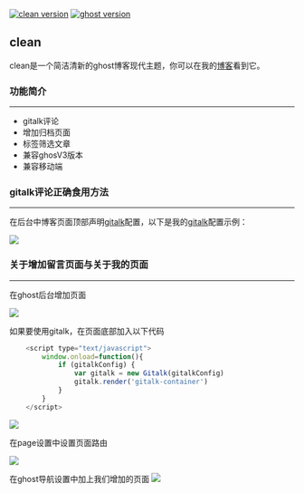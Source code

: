 
[![clean version](https://img.shields.io/badge/release-v1.1-blue.svg)](https://github.com/caviare/clean/releases)
[![ghost version](https://img.shields.io/badge/ghost-v3.12.1-brightgreen.svg)](https://github.com/TryGhost/Ghost/releases)

## clean
clean是一个简洁清新的ghost博客现代主题，你可以在我的[博客](https://www.imcaviare.com)看到它。


### 功能简介
---
- gitalk评论
- 增加归档页面
- 标签筛选文章
- 兼容ghosV3版本
- 兼容移动端

### gitalk评论正确食用方法
---

在后台中博客页面顶部声明[gitalk](https://github.com/gitalk/gitalk)配置，以下是我的[gitalk](https://github.com/gitalk/gitalk)配置示例：

![](https://ww1.sinaimg.cn/large/005M2kKhly1gdkyyz2uxhj33n01la4e3.jpg)

### 关于增加留言页面与关于我的页面
---
在ghost后台增加页面

![](https://ww1.sinaimg.cn/large/005M2kKhly1gdkz58j4qfj33rs1oik0h.jpg)

如果要使用gitalk，在页面底部加入以下代码
```javascript
    <script type="text/javascript">
        window.onload=function(){
            if (gitalkConfig) {
                var gitalk = new Gitalk(gitalkConfig)
                gitalk.render('gitalk-container')
            }  
        }
    </script>
```

![](https://ww1.sinaimg.cn/large/005M2kKhly1gdkzbamhkgj33wo1scwy1.jpg)

在page设置中设置页面路由

![](https://ww1.sinaimg.cn/large/005M2kKhly1gdkz1z6bw9j33vi1naax9.jpg)

在ghost导航设置中加上我们增加的页面
![](http://ww1.sinaimg.cn/large/005M2kKhly1gdkze8e18wj33xg1nc4qq.jpg)